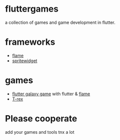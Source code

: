 # fluttergames
a collection of games and game development in flutter.

# frameworks
- [flame](https://github.com/luanpotter/flame)
- [spritewidget](https://github.com/spritewidget/spritewidget) 


# games
 - [flutter galaxy game](https://github.com/GeekyAnts/flutter-galaxy-game) with flutter & [flame](https://github.com/luanpotter/flame)
 - [T-rex](https://github.com/renancaraujo/trex-flame)



# Please cooperate
add your games and tools 
tnx a lot
